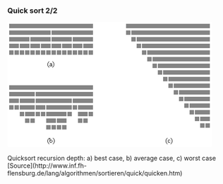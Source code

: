 ### Quick sort 2/2

![Quick sort](./_Assets/images/quicksort2.gif)

<div class="smaller">Quicksort recursion depth: a) best case, b) average case, c) worst case</div>

<div class="source">[Source](http://www.inf.fh-flensburg.de/lang/algorithmen/sortieren/quick/quicken.htm)</div>
